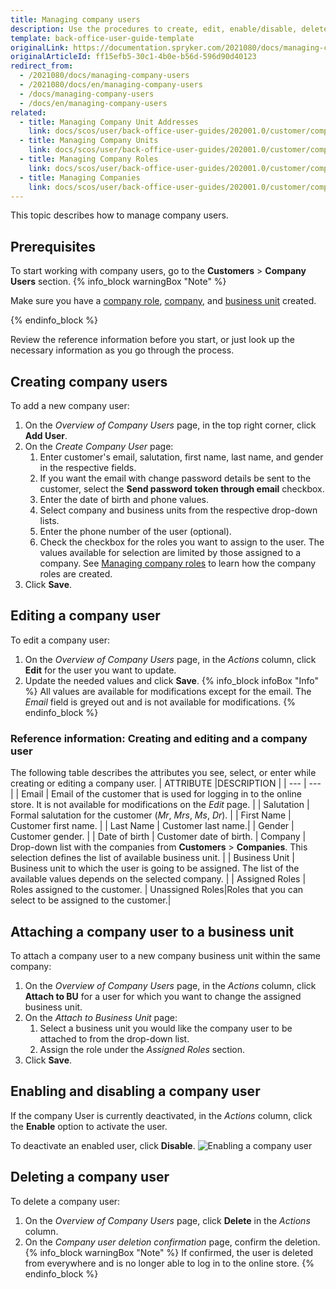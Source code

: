 ```yaml
---
title: Managing company users
description: Use the procedures to create, edit, enable/disable, delete, and attach company users to business units in the Back Office.
template: back-office-user-guide-template
originalLink: https://documentation.spryker.com/2021080/docs/managing-company-users
originalArticleId: ff15efb5-30c1-4b0e-b56d-596d90d40123
redirect_from:
  - /2021080/docs/managing-company-users
  - /2021080/docs/en/managing-company-users
  - /docs/managing-company-users
  - /docs/en/managing-company-users
related:
  - title: Managing Company Unit Addresses
    link: docs/scos/user/back-office-user-guides/202001.0/customer/company-account/managing-company-unit-addresses.html
  - title: Managing Company Units
    link: docs/scos/user/back-office-user-guides/202001.0/customer/company-account/managing-company-units.html
  - title: Managing Company Roles
    link: docs/scos/user/back-office-user-guides/202001.0/customer/company-account/managing-company-roles.html
  - title: Managing Companies
    link: docs/scos/user/back-office-user-guides/202001.0/customer/company-account/managing-companies.html
---
```


This topic describes how to manage company users.

## Prerequisites

To start working with company users, go to the **Customers** > **Company Users** section.
{% info_block warningBox "Note" %}

Make sure you have a [company role](/docs/scos/user/back-office-user-guides/{{page.version}}/customer/company-account/managing-company-roles.html), [company](/docs/scos/user/back-office-user-guides/{{page.version}}/customer/company-account/managing-companies.html), and [business unit](/docs/scos/user/back-office-user-guides/{{page.version}}/customer/company-account/managing-company-units.html) created.

{% endinfo_block %}

Review the reference information before you start, or just look up the necessary information as you go through the process.

## Creating company users
To add a new company user:

1. On the *Overview of Company Users* page, in the top right corner, click **Add User**.
2. On the *Create Company User* page:
    1. Enter customer's email, salutation, first name, last name, and gender in the respective fields.
    2. If you want the email with change password details be sent to the customer, select the **Send password token through email** checkbox.
    3. Enter the date of birth and phone values.
    4. Select company and business units from the respective drop-down lists.
    5. Enter the phone number of the user (optional).
    6. Check the checkbox for the roles you want to assign to the user. The values available for selection are limited by those assigned to a company. See [Managing company roles](/docs/scos/user/back-office-user-guides/{{page.version}}/customer/company-account/managing-company-roles.html) to learn how the company roles are created.
3. Click **Save**.

## Editing a company user

To edit a company user:
1. On the *Overview of Company Users* page, in the _Actions_ column, click **Edit** for the user you want to update.
2. Update the needed values and click **Save**.
    {% info_block infoBox "Info" %}
All values are available for modifications except for the email. The *Email* field is greyed out and is not available for modifications.
{% endinfo_block %}
    
### Reference information: Creating and editing and  a company user

The following table describes the attributes you see, select, or enter while creating or editing a company user.
| ATTRIBUTE |DESCRIPTION  |
| --- | --- |
| Email | Email of the customer that is used for logging in to the online store. It is not available for modifications on the *Edit* page. |
| Salutation | Formal salutation for the customer (_Mr_, _Mrs_, _Ms_, _Dr_). |
| First Name | Customer first name. |
| Last Name |  Customer last name.|
| Gender | Customer gender. |
| Date of birth | Customer date of birth. |
Company  | Drop-down list with the companies from **Customers** > **Companies**. This selection defines the list of available business unit. |
| Business Unit | Business unit to which the user is going to be assigned. The list of the available values depends on the selected company. |
| Assigned Roles | Roles assigned to the customer. |
Unassigned Roles|Roles that you can select to be assigned to the customer.|


## Attaching a company user to a business unit

To attach a company user to a new company business unit within the same company:
1. On the *Overview of Company Users* page, in the _Actions_ column, click **Attach to BU** for a user for which you want to change the assigned business unit.
2. On the *Attach to Business Unit* page:
    1. Select a business unit you would like the company user to be attached to from the drop-down list.
    2. Assign the role under the *Assigned Roles* section.
3. Click **Save**.

## Enabling and disabling a company user

If the company User is currently deactivated, in the *Actions* column, click the **Enable** option to activate the user.

To deactivate an enabled user, click **Disable**.
![Enabling a company user](https://spryker.s3.eu-central-1.amazonaws.com/docs/User+Guides/Back+Office+User+Guides/Company+Account/Managing+Company+Users/enabling-company-user.png)

## Deleting a company user

To delete a company user:
1. On the *Overview of Company Users* page, click **Delete** in the *Actions* column. 
2. On the *Company user deletion confirmation* page, confirm the deletion. 
{% info_block warningBox "Note" %}
If confirmed, the user is deleted from everywhere and is no longer able to log in to the online store.
{% endinfo_block %}
